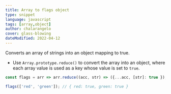 ```yaml
---
title: Array to flags object
type: snippet
language: javascript
tags: [array,object]
author: chalarangelo
cover: glass-blowing
dateModified: 2022-04-12
---
```


Converts an array of strings into an object mapping to true.

- Use `Array.prototype.reduce()` to convert the array into an object, where each array value is used as a key whose value is set to `true`.

```js
const flags = arr => arr.reduce((acc, str) => ({...acc, [str]: true }), {});
```

```js
flags(['red', 'green']); // { red: true, green: true }
```
